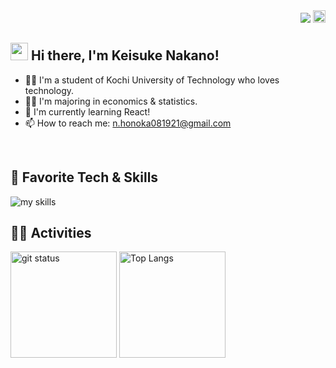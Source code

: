 <div align="right">
  <img src="https://komarev.com/ghpvc/?username=Honoka-Nakano" />
  <a href="https://qiita.com/Honoka-Nakano" target="_blank">
    <img height="20" src="https://qiita-badge.apiapi.app/s/Honoka-Nakano/posts.svg" />
  </a>
</div>

## <img src="https://media.giphy.com/media/hvRJCLFzcasrR4ia7z/giphy.gif" width="28"> Hi there, I&apos;m Keisuke Nakano!

- 🧑‍💻 I&apos;m a student of Kochi University of Technology who loves technology.
- 🧑‍🎓 I&apos;m majoring in economics & statistics.
- 🌱 I&apos;m currently learning React!
- 📫 How to reach me: n.honoka081921@gmail.com
<br>

## 🌱 Favorite Tech & Skills
<img alt="my skills" src="https://skillicons.dev/icons?theme=dark&perline=10&i=r,notion,git,docker,html,css,js,ts,react,next" />
<br>

## 🏃‍♀️ Activities
<div align="left" style='flex;'> 
  <img alt="git status" height="170px" src="https://github-readme-stats.vercel.app/api?username=Honoka-Nakano&theme=vue-dark&layout=compact&card_width=200" />
  <img alt="Top Langs" height="170px" src="https://github-readme-stats.vercel.app/api/top-langs/?username=Honoka-Nakano&theme=vue-dark&layout=compact&card_width=200" />
</div>
